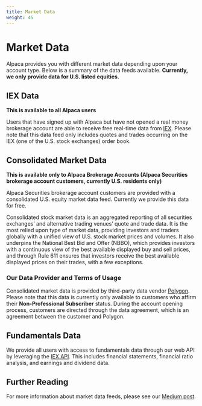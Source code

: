 ```yaml
---
title: Market Data
weight: 45
---
```


# Market Data

Alpaca provides you with different market data depending upon your account type. Below is a summary of the data feeds
available. **Currently, we only provide data for U.S. listed equities.**

## IEX Data
**This is available to all Alpaca users**

Users that have signed up with Alpaca but have not opened a real money brokerage account are able to receive free
real-time data from [IEX](https://iextrading.com/). Please note that this data feed only includes quotes and trades
occurring on the IEX (one of the U.S. stock exchanges) order book.

## Consolidated Market Data
**This is available only to Alpaca Brokerage Accounts (Alpaca Securities brokerage account customers, 
currently U.S. residents only)**

Alpaca Securities brokerage account customers are provided with a consolidated U.S. equity market data feed.
Currently we provide this data for free. 

Consolidated stock market data is an aggregated reporting of all securities exchanges’ and alternative trading venues’ 
quote and trade data. It is the most relied upon type of market data, providing investors and traders globally with a 
unified view of U.S. stock market prices and volumes. It also underpins the National Best Bid and Offer (NBBO), which 
provides investors with a continuous view of the best available displayed buy and sell prices, and through Rule 611 
ensures that investors receive the best available displayed prices on their trades, with a few exceptions.

### Our Data Provider and Terms of Usage

Consolidated market data is provided by third-party data vendor [Polygon](https://polygon.io/). Please note that this 
data is currently only available to customers who affirm their **Non-Professional Subscriber** status. During the 
account opening process, customers are directed through the data agreement, which is an agreement between the customer 
and Polygon. 

## Fundamentals Data

We provide all users with access to fundamentals data through our web API by leveraging the [IEX API](https://iextrading.com/developer/docs/). 
This includes financial statements, financial ratio analysis, and earnings and dividend data.

## Further Reading

For more information about market data feeds, please see our [Medium post](https://medium.com/automation-generation/exploring-the-differences-between-u-s-stock-market-data-feeds-3da26946cbd6).
